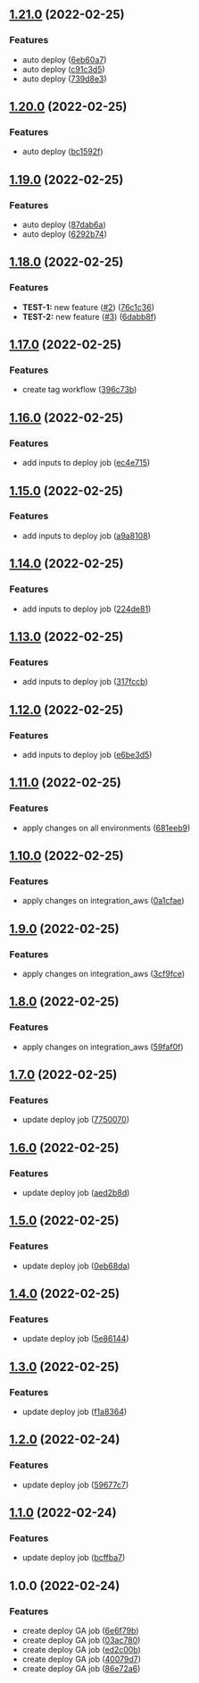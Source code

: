 ## [1.21.0](https://github.com/victorsalaun/poc_ga_cicd_flux/compare/v1.20.0...v1.21.0) (2022-02-25)


### Features

* auto deploy ([6eb60a7](https://github.com/victorsalaun/poc_ga_cicd_flux/commit/6eb60a76691dbdf882cb87ae8825c11cfd9e8845))
* auto deploy ([c91c3d5](https://github.com/victorsalaun/poc_ga_cicd_flux/commit/c91c3d58786b08921d9c47423387110bde4489bd))
* auto deploy ([739d8e3](https://github.com/victorsalaun/poc_ga_cicd_flux/commit/739d8e3071cf7875c92d1ecad897d19be7f6d13a))

## [1.20.0](https://github.com/victorsalaun/poc_ga_cicd_flux/compare/v1.19.0...v1.20.0) (2022-02-25)


### Features

* auto deploy ([bc1592f](https://github.com/victorsalaun/poc_ga_cicd_flux/commit/bc1592f4b447099f0e74b182b9827558c8cef6e7))

## [1.19.0](https://github.com/victorsalaun/poc_ga_cicd_flux/compare/v1.18.0...v1.19.0) (2022-02-25)


### Features

* auto deploy ([87dab6a](https://github.com/victorsalaun/poc_ga_cicd_flux/commit/87dab6a0ac6b3d0d7618903d0e113d8b9c8927c9))
* auto deploy ([6292b74](https://github.com/victorsalaun/poc_ga_cicd_flux/commit/6292b7493303508950fedafa3feab163a74a1958))

## [1.18.0](https://github.com/victorsalaun/poc_ga_cicd_flux/compare/v1.17.0...v1.18.0) (2022-02-25)


### Features

* **TEST-1:** new feature ([#2](https://github.com/victorsalaun/poc_ga_cicd_flux/issues/2)) ([76c1c36](https://github.com/victorsalaun/poc_ga_cicd_flux/commit/76c1c36239f797a52a5c2a36753a2461436d0a04))
* **TEST-2:** new feature ([#3](https://github.com/victorsalaun/poc_ga_cicd_flux/issues/3)) ([6dabb8f](https://github.com/victorsalaun/poc_ga_cicd_flux/commit/6dabb8f249a065d7dbf9f53d1a3828d7c80aea0c))

## [1.17.0](https://github.com/victorsalaun/poc_ga_cicd_flux/compare/v1.16.0...v1.17.0) (2022-02-25)


### Features

* create tag workflow ([396c73b](https://github.com/victorsalaun/poc_ga_cicd_flux/commit/396c73b2deacf3a6e017d9c1c0edf807892fa941))

## [1.16.0](https://github.com/victorsalaun/poc_ga_cicd_flux/compare/v1.15.0...v1.16.0) (2022-02-25)


### Features

* add inputs to deploy job ([ec4e715](https://github.com/victorsalaun/poc_ga_cicd_flux/commit/ec4e715f9d198562d46f967d0dcfb23391c6132b))

## [1.15.0](https://github.com/victorsalaun/poc_ga_cicd_flux/compare/v1.14.0...v1.15.0) (2022-02-25)


### Features

* add inputs to deploy job ([a9a8108](https://github.com/victorsalaun/poc_ga_cicd_flux/commit/a9a8108e19a9768312bc3d537b0215ee36234f25))

## [1.14.0](https://github.com/victorsalaun/poc_ga_cicd_flux/compare/v1.13.0...v1.14.0) (2022-02-25)


### Features

* add inputs to deploy job ([224de81](https://github.com/victorsalaun/poc_ga_cicd_flux/commit/224de81f44c2cc5f63021d313963ea52c263f4aa))

## [1.13.0](https://github.com/victorsalaun/poc_ga_cicd_flux/compare/v1.12.0...v1.13.0) (2022-02-25)


### Features

* add inputs to deploy job ([317fccb](https://github.com/victorsalaun/poc_ga_cicd_flux/commit/317fccb6986cace043f5fc49a5689d53b9525911))

## [1.12.0](https://github.com/victorsalaun/poc_ga_cicd_flux/compare/v1.11.0...v1.12.0) (2022-02-25)


### Features

* add inputs to deploy job ([e6be3d5](https://github.com/victorsalaun/poc_ga_cicd_flux/commit/e6be3d5275e1c7179c045670215c549e01204c23))

## [1.11.0](https://github.com/victorsalaun/poc_ga_cicd_flux/compare/v1.10.0...v1.11.0) (2022-02-25)


### Features

* apply changes on all environments ([681eeb9](https://github.com/victorsalaun/poc_ga_cicd_flux/commit/681eeb9ea9f29e4960bab47cd3c9192c748e3265))

## [1.10.0](https://github.com/victorsalaun/poc_ga_cicd_flux/compare/v1.9.0...v1.10.0) (2022-02-25)


### Features

* apply changes on integration_aws ([0a1cfae](https://github.com/victorsalaun/poc_ga_cicd_flux/commit/0a1cfae3ed82f6c22a2bd871559eef489df8609b))

## [1.9.0](https://github.com/victorsalaun/poc_ga_cicd_flux/compare/v1.8.0...v1.9.0) (2022-02-25)


### Features

* apply changes on integration_aws ([3cf9fce](https://github.com/victorsalaun/poc_ga_cicd_flux/commit/3cf9fcedebaa48dac2a64482e095ecf8e1bca401))

## [1.8.0](https://github.com/victorsalaun/poc_ga_cicd_flux/compare/v1.7.0...v1.8.0) (2022-02-25)


### Features

* apply changes on integration_aws ([59faf0f](https://github.com/victorsalaun/poc_ga_cicd_flux/commit/59faf0feb3941ce2e7527842c0bb5562e92066ec))

## [1.7.0](https://github.com/victorsalaun/poc_ga_cicd_flux/compare/v1.6.0...v1.7.0) (2022-02-25)


### Features

* update deploy job ([7750070](https://github.com/victorsalaun/poc_ga_cicd_flux/commit/77500708f6036167812e6b41d27cd034fe2f1b9a))

## [1.6.0](https://github.com/victorsalaun/poc_ga_cicd_flux/compare/v1.5.0...v1.6.0) (2022-02-25)


### Features

* update deploy job ([aed2b8d](https://github.com/victorsalaun/poc_ga_cicd_flux/commit/aed2b8d1fd9c040ed281579d74b461c896688fd4))

## [1.5.0](https://github.com/victorsalaun/poc_ga_cicd_flux/compare/v1.4.0...v1.5.0) (2022-02-25)


### Features

* update deploy job ([0eb68da](https://github.com/victorsalaun/poc_ga_cicd_flux/commit/0eb68daa4870fd9ed0b28ef5d8ac4c24084a0077))

## [1.4.0](https://github.com/victorsalaun/poc_ga_cicd_flux/compare/v1.3.0...v1.4.0) (2022-02-25)


### Features

* update deploy job ([5e86144](https://github.com/victorsalaun/poc_ga_cicd_flux/commit/5e8614451cec7c6010e319ae3a2e86888c3cede9))

## [1.3.0](https://github.com/victorsalaun/poc_ga_cicd_flux/compare/v1.2.0...v1.3.0) (2022-02-25)


### Features

* update deploy job ([f1a8364](https://github.com/victorsalaun/poc_ga_cicd_flux/commit/f1a83644d90f45b0111be910424fb92b5104b4ca))

## [1.2.0](https://github.com/victorsalaun/poc_ga_cicd_flux/compare/v1.1.0...v1.2.0) (2022-02-24)


### Features

* update deploy job ([59677c7](https://github.com/victorsalaun/poc_ga_cicd_flux/commit/59677c7750c0e2baf0fc8b20c735f50d9fb93a1b))

## [1.1.0](https://github.com/victorsalaun/poc_ga_cicd_flux/compare/v1.0.0...v1.1.0) (2022-02-24)


### Features

* update deploy job ([bcffba7](https://github.com/victorsalaun/poc_ga_cicd_flux/commit/bcffba77c3176b27349536358e422afb19b1cb92))

## 1.0.0 (2022-02-24)


### Features

* create deploy GA job ([6e6f79b](https://github.com/victorsalaun/poc_ga_cicd_flux/commit/6e6f79bd6bc872179c31e02257f97d8c5a816c04))
* create deploy GA job ([03ac780](https://github.com/victorsalaun/poc_ga_cicd_flux/commit/03ac78073fdc397c9b6fd6af28da668845802a91))
* create deploy GA job ([ed2c00b](https://github.com/victorsalaun/poc_ga_cicd_flux/commit/ed2c00bf5f2bb54020ef89e5bf9eba6ceb9b659e))
* create deploy GA job ([40079d7](https://github.com/victorsalaun/poc_ga_cicd_flux/commit/40079d74d6964c6f69ff8e73be1fdbaa08464f5a))
* create deploy GA job ([86e72a6](https://github.com/victorsalaun/poc_ga_cicd_flux/commit/86e72a679c7548c4cca27200614210999a4a4670))
